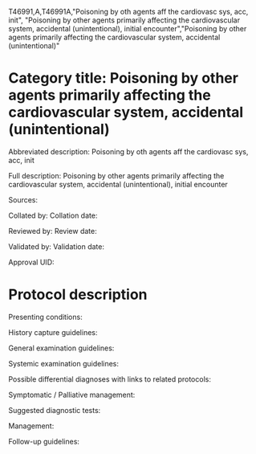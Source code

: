 T46991,A,T46991A,"Poisoning by oth agents aff the cardiovasc sys, acc, init", "Poisoning by other agents primarily affecting the cardiovascular system, accidental (unintentional), initial encounter","Poisoning by other agents primarily affecting the cardiovascular system, accidental (unintentional)"
# Category title: Poisoning by other agents primarily affecting the cardiovascular system, accidental (unintentional)

Abbreviated description: Poisoning by oth agents aff the cardiovasc sys, acc, init

Full description: Poisoning by other agents primarily affecting the cardiovascular system, accidental (unintentional), initial encounter

Sources:

Collated by:
Collation date:

Reviewed by:
Review date:

Validated by:
Validation date:

Approval UID:

# Protocol description

Presenting conditions:

History capture guidelines:

General examination guidelines:

Systemic examination guidelines:

Possible differential diagnoses with links to related protocols:

Symptomatic / Palliative management:

Suggested diagnostic tests:

Management:

Follow-up guidelines:

